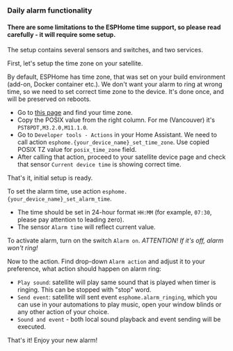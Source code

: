 ### Daily alarm functionality

#### There are some limitations to the ESPHome time support, so please read carefully - it will require some setup.

The setup contains several sensors and switches, and two services.

First, let's setup the time zone on your satellite.

By default, ESPHome has time zone, that was set on your build environment (add-on, Docker container etc.). We don't want your alarm to ring at wrong time, so we need to set correct time zone to the device.
It's done once, and will be preserved on reboots.

- Go to [this page](https://github.com/nayarsystems/posix_tz_db/blob/fb5fa340cfa7599467358a347e5d6e6724d92bb2/zones.csv) and find your time zone.
- Copy the POSIX value from the right column. For me (Vancouver) it's `PST8PDT,M3.2.0,M11.1.0`.
- Go to `Developer tools - Actions` in your Home Assistant. We need to call action `esphome.{your_device_name}_set_time_zone`. Use copied POSIX TZ value for `posix_time_zone` field.
- After calling that action, proceed to your satellite device page and check that sensor `Current device time` is showing correct time.

That's it, initial setup is ready.

To set the alarm time, use action `esphome.{your_device_name}_set_alarm_time`. 
- The time should be set in 24-hour format `HH:MM` (for example, `07:30`, please pay attention to leading zero).
- The sensor `Alarm time` will reflect current value.

To activate alarm, turn on the switch `Alarm on`. *ATTENTION! If it's off, alarm won't ring!*

Now to the action. Find drop-down `Alarm action` and adjust it to your preference, what action should happen on alarm ring:
- `Play sound`: satellite will play same sound that is played when timer is ringing. This can be stopped with "stop" word.
- `Send event`: satellite will sent event `esphome.alarm_ringing`, which you can use in your automations to play music, open your window blinds or any other action of your choice.
- `Sound and event` - both local sound playback and event sending will be executed.

That's it! Enjoy your new alarm!